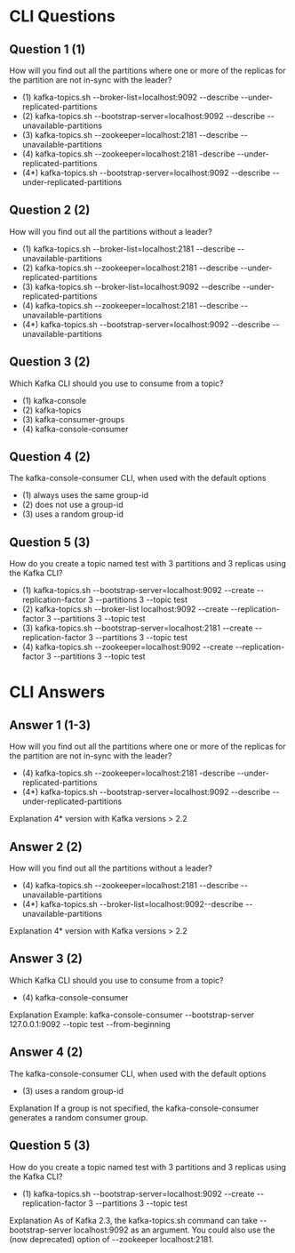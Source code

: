 # CLI Questions

## Question 1 (1)
How will you find out all the partitions where one or more of the replicas for the partition are not in-sync with the leader?

- (1) kafka-topics.sh --broker-list=localhost:9092 --describe --under-replicated-partitions
- (2) kafka-topics.sh --bootstrap-server=localhost:9092 --describe --unavailable-partitions
- (3) kafka-topics.sh --zookeeper=localhost:2181 --describe --unavailable-partitions
- (4) kafka-topics.sh --zookeeper=localhost:2181 -describe --under-replicated-partitions
- (4*) kafka-topics.sh --bootstrap-server=localhost:9092 --describe --under-replicated-partitions

## Question 2 (2)
How will you find out all the partitions without a leader?

- (1) kafka-topics.sh --broker-list=localhost:2181 --describe --unavailable-partitions
- (2) kafka-topics.sh --zookeeper=localhost:2181 --describe --under-replicated-partitions
- (3) kafka-topics.sh --broker-list=localhost:9092 --describe --under-replicated-partitions
- (4) kafka-topics.sh --zookeeper=localhost:2181 --describe --unavailable-partitions
- (4*) kafka-topics.sh --bootstrap-server=localhost:9092 --describe --unavailable-partitions

## Question 3 (2)
Which Kafka CLI should you use to consume from a topic?

- (1) kafka-console
- (2) kafka-topics
- (3) kafka-consumer-groups
- (4) kafka-console-consumer

## Question 4 (2)
The kafka-console-consumer CLI, when used with the default options

- (1) always uses the same group-id
- (2) does not use a group-id
- (3) uses a random group-id

## Question 5 (3)
How do you create a topic named test with 3 partitions and 3 replicas using the Kafka CLI?

- (1) kafka-topics.sh --bootstrap-server=localhost:9092  --create --replication-factor 3 --partitions 3 --topic test
- (2) kafka-topics.sh --broker-list localhost:9092  --create --replication-factor 3 --partitions 3 --topic test
- (3) kafka-topics.sh --bootstrap-server=localhost:2181  --create --replication-factor 3 --partitions 3 --topic test
- (4) kafka-topics.sh --zookeeper=localhost:9092  --create --replication-factor 3 --partitions 3 --topic test

# CLI Answers
## Answer  1 (1-3)
How will you find out all the partitions where one or more of the replicas for the partition are not in-sync with the leader?

- (4) kafka-topics.sh --zookeeper=localhost:2181 -describe --under-replicated-partitions
- (4*) kafka-topics.sh --bootstrap-server=localhost:9092 --describe --under-replicated-partitions

Explanation
4* version with  Kafka versions > 2.2 


## Answer 2 (2)
How will you find out all the partitions without a leader?

- (4) kafka-topics.sh --zookeeper=localhost:2181 --describe --unavailable-partitions
- (4*) kafka-topics.sh --broker-list=localhost:9092--describe --unavailable-partitions

Explanation
4* version with  Kafka versions > 2.2 

## Answer 3 (2)
Which Kafka CLI should you use to consume from a topic?

- (4) kafka-console-consumer

Explanation
Example: kafka-console-consumer --bootstrap-server 127.0.0.1:9092 --topic test --from-beginning

## Answer 4 (2)
The kafka-console-consumer CLI, when used with the default options
- (3) uses a random group-id

Explanation
If a group is not specified, the kafka-console-consumer generates a random consumer group.

## Question 5 (3)
How do you create a topic named test with 3 partitions and 3 replicas using the Kafka CLI?

- (1) kafka-topics.sh --bootstrap-server=localhost:9092  --create --replication-factor 3 --partitions 3 --topic test

Explanation
As of Kafka 2.3, the kafka-topics.sh command can take --bootstrap-server localhost:9092 as an argument. You could also use the (now deprecated) option of --zookeeper localhost:2181.